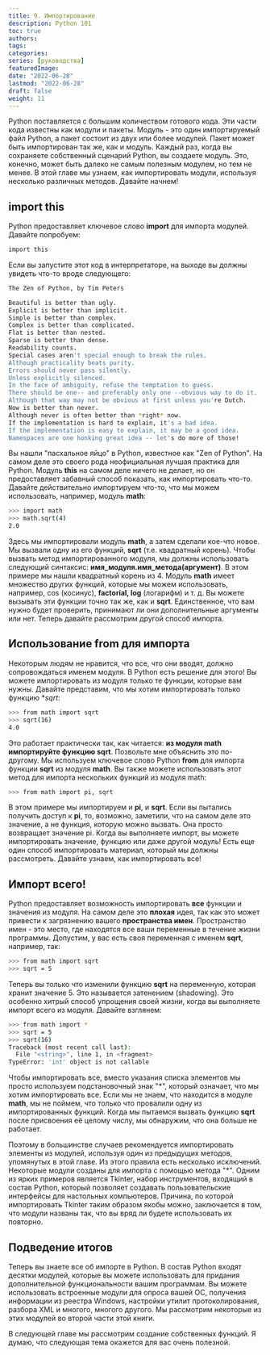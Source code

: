 ```yaml
---
title: 9. Импортирование
description: Python 101
toc: true
authors:
tags:
categories:
series: [руководства]
featuredImage:
date: "2022-06-28"
lastmod: "2022-06-28"
draft: false
weight: 11
---
```


Python поставляется с большим количеством готового кода. Эти части кода известны как модули и пакеты. Модуль - это один импортируемый файл Python, а пакет состоит из двух или более модулей. Пакет может быть импортирован так же, как и модуль. Каждый раз, когда вы сохраняете собственный сценарий Python, вы создаете модуль. Это, конечно, может быть далеко не самым полезным модулем, но тем не менее. В этой главе мы узнаем, как импортировать модули, используя несколько различных методов. Давайте начнем!

## import this

Python предоставляет ключевое слово **import** для импорта модулей. Давайте попробуем:

```sh
import this
```

Если вы запустите этот код в интерпретаторе, на выходе вы должны увидеть что-то вроде следующего:

```sh
The Zen of Python, by Tim Peters

Beautiful is better than ugly.
Explicit is better than implicit.
Simple is better than complex.
Complex is better than complicated.
Flat is better than nested.
Sparse is better than dense.
Readability counts.
Special cases aren't special enough to break the rules.
Although practicality beats purity.
Errors should never pass silently.
Unless explicitly silenced.
In the face of ambiguity, refuse the temptation to guess.
There should be one-- and preferably only one --obvious way to do it.
Although that way may not be obvious at first unless you're Dutch.
Now is better than never.
Although never is often better than *right* now.
If the implementation is hard to explain, it's a bad idea.
If the implementation is easy to explain, it may be a good idea.
Namespaces are one honking great idea -- let's do more of those!
```

Вы нашли "пасхальное яйцо" в Python, известное как "Zen of Python". На самом деле это своего рода неофициальная лучшая практика для Python. Mодуль **this** на самом деле ничего не делает, но он предоставляет забавный способ показать, как импортировать что-то. Давайте действительно импортируем что-то, что мы можем использовать, например, модуль **math**:

```sh
>>> import math
>>> math.sqrt(4)
2.0
```

Здесь мы импортировали модуль **math**, а затем сделали кое-что новое. Мы вызвали одну из его функций, **sqrt** (т.е. квадратный корень). Чтобы вызвать метод импортированного модуля, мы должны использовать следующий синтаксис: **имя_модуля.имя_метода(аргумент)**. В этом примере мы нашли квадратный корень из 4. Модуль **math** имеет множество других функций, которые мы можем использовать, например, cos (косинус), **factorial, log** (логарифм) и т. д. Вы можете вызывать эти функции точно так же, как и **sqrt**. Единственное, что вам нужно будет проверить, принимают ли они дополнительные аргументы или нет. Теперь давайте рассмотрим другой способ импорта.

## Использование from для импорта

Некоторым людям не нравится, что все, что они вводят, должно сопровождаться именем модуля. В Python есть решение для этого! Вы можете импортировать из модуля только те функции, которые вам нужны. Давайте представим, что мы хотим импортировать только функцию **sqrt*:

```sh
>>> from math import sqrt
>>> sqrt(16)
4.0
```

Это работает практически так, как читается: **из модуля math импортируйте функцию sqrt**. Позвольте мне объяснить это по-другому. Мы используем ключевое слово Python **from** для импорта функции **sqrt** из модуля **math**. Вы также можете использовать этот метод для импорта нескольких функций из модуля math:

```sh
>>> from math import pi, sqrt
```

В этом примере мы импортируем и **pi**, и **sqrt**. Если вы пытались получить доступ к **pi**, то, возможно, заметили, что на самом деле это значение, а не функция, которую можно вызвать. Она просто возвращает значение pi. Когда вы выполняете импорт, вы можете импортировать значение, функцию или даже другой модуль! Есть еще один способ импортировать материал, который мы должны рассмотреть. Давайте узнаем, как импортировать все!

## Импорт всего!

Python предоставляет возможность импортировать **все** функции и значения из модуля. На самом деле это **плохая** идея, так как это может привести к загрязнению вашего **пространства имен**. Пространство имен - это место, где находятся все ваши переменные в течение жизни программы. Допустим, у вас есть своя переменная с именем **sqrt**, например, так:

```sh
>>> from math import sqrt
>>> sqrt = 5
```

Теперь вы только что изменили функцию **sqrt** на переменную, которая хранит значение 5. Это называется затенением (shadowing). Это особенно хитрый способ упрощения своей жизни, когда вы выполняете импорт всего из модуля. Давайте взглянем:

```sh
>>> from math import *
>>> sqrt = 5
>>> sqrt(16)
Traceback (most recent call last):
  File "<string>", line 1, in <fragment>
TypeError: 'int' object is not callable
```
Чтобы импортировать все, вместо указания списка элементов мы просто используем подстановочный знак "*", который означает, что мы хотим импортировать все. Если мы не знаем, что находится в модуле **math**, мы не поймем, что только что провалили одну из импортированных функций. Когда мы пытаемся вызвать функцию **sqrt** после присвоения её целому числу, мы обнаружим, что она больше не работает.

Поэтому в большинстве случаев рекомендуется импортировать элементы из модулей, используя один из предыдущих методов, упомянутых в этой главе. Из этого правила есть несколько исключений. Некоторые модули созданы для импорта с помощью метода "*". Одним из ярких примеров является Tkinter, набор инструментов, входящий в состав Python, который позволяет создавать пользовательские интерфейсы для настольных компьютеров. Причина, по которой импортировать Tkinter таким образом якобы можно, заключается в том, что модули названы так, что вы вряд ли будете использовать их повторно.

## Подведение итогов

Теперь вы знаете все об импорте в Python. В состав Python входят десятки модулей, которые вы можете использовать для придания дополнительной функциональности вашим программам. Вы можете использовать встроенные модули для опроса вашей ОС, получения информации из реестра Windows, настройки утилит протоколирования, разбора XML и многого, многого другого. Мы рассмотрим некоторые из этих модулей во второй части этой книги.

В следующей главе мы рассмотрим создание собственных функций. Я думаю, что следующая тема окажется для вас очень полезной.
